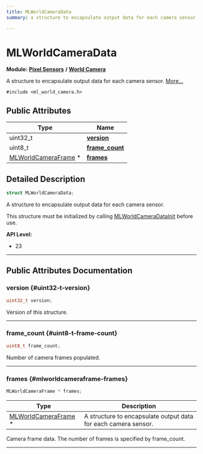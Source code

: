 ```yaml
---
title: MLWorldCameraData
summary: a structure to encapsulate output data for each camera sensor. 

---
```


# MLWorldCameraData

**Module:** **[Pixel Sensors](/versioned_docs/version-14-Jun-2023/api-ref/api/Modules/group___pixel_sensors/group___pixel_sensors.md)** **/** **[World Camera](/versioned_docs/version-14-Jun-2023/api-ref/api/Modules/group___pixel_sensors/group___w_cam/group___w_cam.md)**



A structure to encapsulate output data for each camera sensor.  [More...](#detailed-description)


`#include <ml_world_camera.h>`

## Public Attributes

| Type           | Name           |
| -------------- | -------------- |
| uint32_t | **[version](/versioned_docs/version-14-Jun-2023/api-ref/api/Modules/group___pixel_sensors/group___w_cam/struct_m_l_world_camera_data.md#uint32-t-version)**  |
| uint8_t | **[frame_count](/versioned_docs/version-14-Jun-2023/api-ref/api/Modules/group___pixel_sensors/group___w_cam/struct_m_l_world_camera_data.md#uint8-t-frame-count)**  |
| [MLWorldCameraFrame](/versioned_docs/version-14-Jun-2023/api-ref/api/Modules/group___pixel_sensors/group___w_cam/struct_m_l_world_camera_frame.md) * | **[frames](/versioned_docs/version-14-Jun-2023/api-ref/api/Modules/group___pixel_sensors/group___w_cam/struct_m_l_world_camera_data.md#mlworldcameraframe-frames)**  |

## Detailed Description

```cpp
struct MLWorldCameraData;
```

A structure to encapsulate output data for each camera sensor. 

This structure must be initialized by calling [MLWorldCameraDataInit](/versioned_docs/version-14-Jun-2023/api-ref/api/Modules/group___pixel_sensors/group___w_cam/group___w_cam.md#void-mlworldcameradatainit) before use.




**API Level:**
  * 23




-----------
## Public Attributes Documentation

### version {#uint32-t-version}

```cpp
uint32_t version;
```


Version of this structure. 





-----------

### frame_count {#uint8-t-frame-count}

```cpp
uint8_t frame_count;
```


Number of camera frames populated. 





-----------

### frames {#mlworldcameraframe-frames}

```cpp
MLWorldCameraFrame * frames;
```



| Type | Description |
|--|--|
| [MLWorldCameraFrame](/versioned_docs/version-14-Jun-2023/api-ref/api/Modules/group___pixel_sensors/group___w_cam/struct_m_l_world_camera_frame.md) * | A structure to encapsulate output data for each camera sensor.  |


Camera frame data. The number of frames is specified by frame_count. 





-----------

